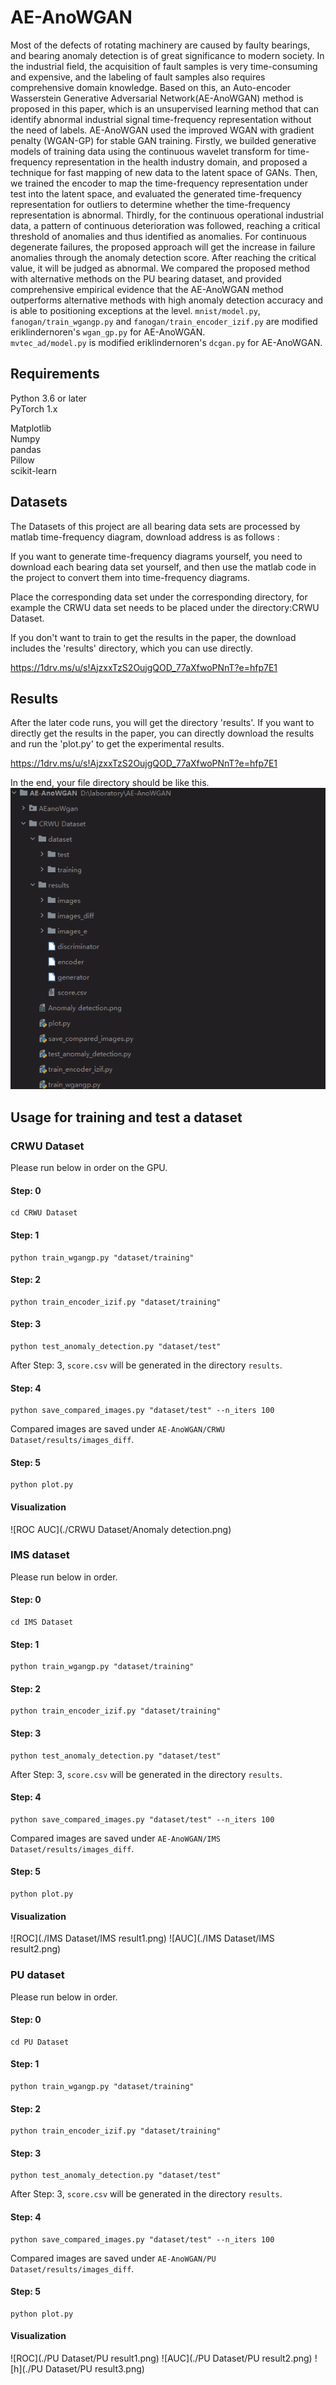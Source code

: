 # AE-AnoWGAN

Most of the defects of rotating machinery are caused by faulty bearings, and bearing anomaly detection is of great significance to modern society. In the industrial field, the acquisition of fault samples is very time-consuming and expensive, and the labeling of fault samples also requires comprehensive domain knowledge. Based on this, an Auto-encoder Wasserstein Generative Adversarial Network(AE-AnoWGAN) method is proposed in this paper, which is an unsupervised learning method that can identify abnormal industrial signal time-frequency representation without the need of labels. AE-AnoWGAN used the improved WGAN with gradient penalty (WGAN-GP) for stable GAN training. Firstly, we builded generative models of training data using the continuous wavelet transform for time-frequency representation in the health industry domain, and proposed a technique for fast mapping of new data to the latent space of GANs. Then, we trained the encoder to map the time-frequency representation under test into the latent space, and evaluated the generated time-frequency representation for outliers to determine whether the time-frequency representation is abnormal. Thirdly, for the continuous operational industrial data, a pattern of continuous deterioration was followed, reaching a critical threshold of anomalies and thus identified as anomalies. For continuous degenerate failures, the proposed approach will get the increase in failure anomalies through the anomaly detection score. After reaching the critical value, it will be judged as abnormal. We compared the proposed method with alternative methods on the PU bearing dataset, and provided comprehensive empirical evidence that the AE-AnoWGAN method outperforms alternative methods with high anomaly detection accuracy and is able to positioning exceptions at the level.
`mnist/model.py`, `fanogan/train_wgangp.py` and `fanogan/train_encoder_izif.py` are modified eriklindernoren's `wgan_gp.py` for AE-AnoWGAN.  
`mvtec_ad/model.py` is modified eriklindernoren's `dcgan.py` for AE-AnoWGAN.

## Requirements

Python 3.6 or later  
PyTorch 1.x

Matplotlib  
Numpy  
pandas  
Pillow  
scikit-learn

## Datasets
The Datasets of this project are all bearing data sets are processed by matlab time-frequency diagram, download address is as follows :

If you want to generate time-frequency diagrams yourself, you need to download each bearing data set yourself, and then use the matlab code in the project to convert them into time-frequency diagrams.

Place the corresponding data set under the corresponding directory, for example the CRWU data set needs to be placed under the directory:CRWU Dataset.

If you don't want to train to get the results in the paper, the download includes the 'results' directory, which you can use directly.

https://1drv.ms/u/s!AjzxxTzS2OujgQOD_77aXfwoPNnT?e=hfp7E1

## Results
After the later code runs, you will get the directory 'results'. If you want to directly get the results in the paper, you can directly download the results and run the 'plot.py' to get the experimental results.

https://1drv.ms/u/s!AjzxxTzS2OujgQOD_77aXfwoPNnT?e=hfp7E1

In the end, your file directory should be like this.
![ROC AUC](./directory.png)

## Usage for training and test a dataset

### CRWU Dataset

Please run below in order on the GPU.

#### Step: 0

```
cd CRWU Dataset
```

#### Step: 1

```
python train_wgangp.py "dataset/training"
```

#### Step: 2

```
python train_encoder_izif.py "dataset/training"
```

#### Step: 3

```
python test_anomaly_detection.py "dataset/test"
```

After Step: 3, `score.csv` will be generated in the directory `results`.


#### Step: 4

```
python save_compared_images.py "dataset/test" --n_iters 100
```

Compared images are saved under `AE-AnoWGAN/CRWU Dataset/results/images_diff`.

#### Step: 5
```
python plot.py
```

#### Visualization

![ROC AUC](./CRWU Dataset/Anomaly detection.png)

### IMS dataset

Please run below in order.

#### Step: 0

```
cd IMS Dataset
```

#### Step: 1

```
python train_wgangp.py "dataset/training"
```

#### Step: 2

```
python train_encoder_izif.py "dataset/training"
```

#### Step: 3

```
python test_anomaly_detection.py "dataset/test"
```

After Step: 3, `score.csv` will be generated in the directory `results`.

#### Step: 4

```
python save_compared_images.py "dataset/test" --n_iters 100
```

Compared images are saved under `AE-AnoWGAN/IMS Dataset/results/images_diff`.

#### Step: 5
```
python plot.py
```
#### Visualization

![ROC](./IMS Dataset/IMS result1.png)
![AUC](./IMS Dataset/IMS result2.png)

### PU dataset

Please run below in order.

#### Step: 0

```
cd PU Dataset
```

#### Step: 1

```
python train_wgangp.py "dataset/training"
```

#### Step: 2

```
python train_encoder_izif.py "dataset/training"
```

#### Step: 3

```
python test_anomaly_detection.py "dataset/test"
```

After Step: 3, `score.csv` will be generated in the directory `results`.

#### Step: 4

```
python save_compared_images.py "dataset/test" --n_iters 100
```

Compared images are saved under `AE-AnoWGAN/PU Dataset/results/images_diff`.

#### Step: 5
```
python plot.py
```
#### Visualization

![ROC](./PU Dataset/PU result1.png)
![AUC](./PU Dataset/PU result2.png)
![h](./PU Dataset/PU result3.png)